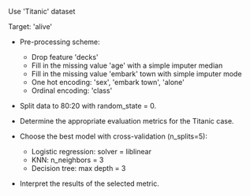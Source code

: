 Use 'Titanic' dataset

Target: 'alive'

- Pre-processing scheme:
  * Drop feature 'decks'
  * Fill in the missing value 'age' with a simple imputer median
  * Fill in the missing value 'embark' town with simple imputer mode
  * One hot encoding: 'sex', 'embark town', 'alone'
  * Ordinal encoding: 'class'

- Split data to 80:20 with random_state = 0.
- Determine the appropriate evaluation metrics for the Titanic case.
- Choose the best model with cross-validation (n_splits=5):
    * Logistic regression: solver = liblinear
    * KNN: n_neighbors = 3
    * Decision tree: max depth = 3

- Interpret the results of the selected metric.